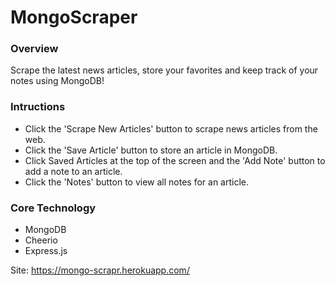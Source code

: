 # MongoScraper

### Overview

Scrape the latest news articles, store your favorites and keep track of your notes using MongoDB!

### Intructions

- Click the 'Scrape New Articles' button to scrape news articles from the web. 
- Click the 'Save Article' button to store an article in MongoDB. 
- Click Saved Articles at the top of the screen and the 'Add Note' button to add a note to an article. 
- Click the 'Notes' button to view all notes for an article. 

### Core Technology

- MongoDB
- Cheerio
- Express.js

Site: https://mongo-scrapr.herokuapp.com/